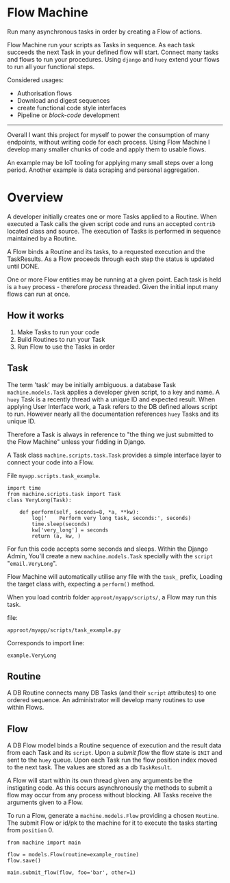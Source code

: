 # Flow Machine

Run many asynchronous tasks in order by creating a Flow of actions.

Flow Machine run your scripts as Tasks in sequence. As each task succeeds the next Task in your defined flow will start. Connect many tasks and flows to run your procedures. Using `django` and `huey` extend your flows to run all your functional steps.

Considered usages:

+ Authorisation flows
+ Download and digest sequences
+ create functional code style interfaces
+ Pipeline or _block-code_ development

---

Overall I want this project for myself to power the consumption of many endpoints, without writing code for each process. Using Flow Machine I develop many smaller chunks of code and apply them to usable flows.

An example may be IoT tooling for applying many small steps over a long period. Another example is data scraping and personal aggregation.

# Overview

A developer initially creates one or more Tasks applied to a Routine. When executed a Task calls the given script code and runs an accepted `contrib` located class and source. The execution of Tasks is performed in sequence maintained by a Routine.

A Flow binds a Routine and its tasks, to a requested execution and the TaskResults. As a Flow proceeds through each step the status is updated until DONE.

One or more Flow entities may be running at a given point. Each task is held is a `huey` process - therefore _process_ threaded. Given the initial input many flows can run at once.


## How it works

1. Make Tasks to run your code
2. Build Routines to run your Task
3. Run Flow to use the Tasks in order


## Task

The term 'task' may be initially ambiguous. a database Task `machine.models.Task` applies a developer given script, to a key and name. A `huey` Task is a recently thread with a unique ID and expected result. When applying User Interface work, a Task refers to the DB defined allows script to run. However nearly all the documentation references `huey` Tasks and its unique ID.

Therefore a Task is always in reference to "the thing we just submitted to the Flow Machine" unless your fidding in Django.

A Task class `machine.scripts.task.Task` provides a simple interface layer to connect your code into a Flow.


File `myapp.scripts.task_example`.


    import time
    from machine.scripts.task import Task
    class VeryLong(Task):

        def perform(self, seconds=8, *a, **kw):
            log('    Perform very long task, seconds:', seconds)
            time.sleep(seconds)
            kw['very_long'] = seconds
            return (a, kw, )


For fun this code accepts some seconds and sleeps. Within the Django Admin, You'll create a new `machine.models.Task` specially with the `script` "`email.VeryLong`".

Flow Machine will automatically utilise any file with the `task_` prefix, Loading the target class with, expecting a `perform()` method.


When you load contrib folder `approot/myapp/scripts/`, a Flow may run this task.

file:

    approot/myapp/scripts/task_example.py

Corresponds to import line:

    example.VeryLong



## Routine

A DB Routine connects many DB Tasks (and their `script` attributes) to one ordered sequence. An administrator will develop many routines to use within Flows.



## Flow

A DB Flow model binds a Routine sequence of execution and the result data from each Task and its `script`. Upon a _submit flow_ the flow state is `INIT` and sent to the `huey` queue. Upon each Task run the flow position index moved to the next task. The values are stored as a db `TaskResult`.

A Flow will start within its own thread given any arguments be the instigating code. As this occurs asynchronously the methods to submit a flow may occur from any process without blocking. All Tasks receive the arguments given to a Flow.

To run a Flow, generate a `machine.models.Flow` providing a chosen `Routine`. The submit Flow or id/pk to the machine for it to execute the tasks starting from `position` 0.

    from machine import main

    flow = models.Flow(routine=example_routine)
    flow.save()

    main.submit_flow(flow, foo='bar', other=1)





